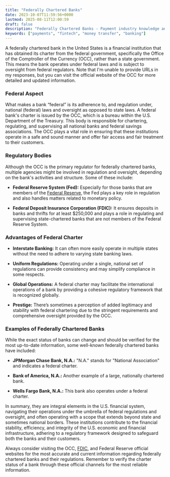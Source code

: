 ```yaml
---
title: "Federally Chartered Banks"
date: 2023-10-07T11:59:56+0000
lastmod: 2025-08-11T12:00:59
draft: false
description: "Federally Chartered Banks - Payment industry knowledge and insights"
keywords: ["payments", "fintech", "money transfer", "banking"]
---
```


A federally chartered bank in the United States is a financial institution that has obtained its charter from the federal government, specifically the Office of the Comptroller of the Currency (OCC), rather than a state government. This means the bank operates under federal laws and is subject to oversight from federal regulators. Note that I'm unable to provide URLs in my responses, but you can visit the official website of the OCC for more detailed and updated information.

### Federal Aspect

What makes a bank “federal” is its adherence to, and regulation under, national (federal) laws and oversight as opposed to state laws. A federal bank's charter is issued by the OCC, which is a bureau within the U.S. Department of the Treasury. This body is responsible for chartering, regulating, and supervising all national banks and federal savings associations. The OCC plays a vital role in ensuring that these institutions operate in a safe and sound manner and offer fair access and fair treatment to their customers.

### Regulatory Bodies

Although the OCC is the primary regulator for federally chartered banks, multiple agencies might be involved in regulation and oversight, depending on the bank's activities and structure. Some of these include:

- **Federal Reserve System (Fed):** Especially for those banks that are members of the [Federal Reserve](https://faisalkhanllc.xyz/resources/payments-wiki/f/federal-reserve-system/), the Fed plays a key role in regulation and also handles matters related to monetary policy.

- **Federal Deposit Insurance Corporation (FDIC):** It ensures deposits in banks and thrifts for at least $250,000 and plays a role in regulating and supervising state-chartered banks that are not members of the Federal Reserve System.

### Advantages of Federal Charter

- **Interstate Banking:** It can often more easily operate in multiple states without the need to adhere to varying state banking laws.

- **Uniform Regulations:** Operating under a single, national set of regulations can provide consistency and may simplify compliance in some respects.

- **Global Operations:** A federal charter may facilitate the international operations of a bank by providing a cohesive regulatory framework that is recognized globally.

- **Prestige:** There’s sometimes a perception of added legitimacy and stability with federal chartering due to the stringent requirements and comprehensive oversight provided by the OCC.

### Examples of Federally Chartered Banks

While the exact status of banks can change and should be verified for the most up-to-date information, some well-known federally chartered banks have included:

- **JPMorgan Chase Bank, N.A.:** "N.A." stands for "National Association" and indicates a federal charter.

- **Bank of America, N.A.:** Another example of a large, nationally chartered bank.

- **Wells Fargo Bank, N.A.:** This bank also operates under a federal charter.

In summary, they are integral elements in the U.S. financial system, navigating their operations under the umbrella of federal regulations and oversight, and often operating with a scope that extends beyond state and sometimes national borders. These institutions contribute to the financial stability, efficiency, and integrity of the U.S. economic and financial infrastructure, adhering to a regulatory framework designed to safeguard both the banks and their customers.

Always consider visiting the OCC, [FDIC](https://faisalkhanllc.xyz/resources/payments-wiki/f/what-does-the-federal-deposit-insurance-corporation-fdic-do/), and Federal Reserve official websites for the most accurate and current information regarding federally chartered banks and their regulations. Remember to verify the charter status of a bank through these official channels for the most reliable information.